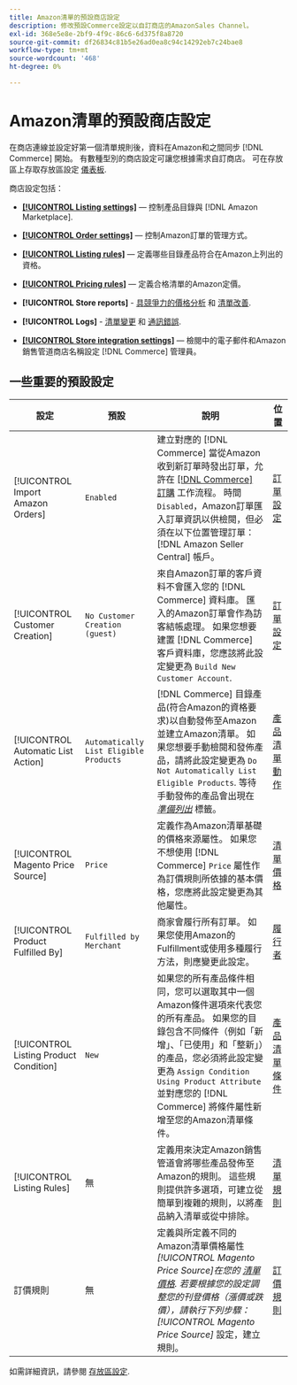 ```yaml
---
title: Amazon清單的預設商店設定
description: 修改預設Commerce設定以自訂商店的AmazonSales Channel。
exl-id: 368e5e8e-2bf9-4f9c-86c6-6d375f8a8720
source-git-commit: df26834c81b5e26ad0ea8c94c14292eb7c24bae8
workflow-type: tm+mt
source-wordcount: '468'
ht-degree: 0%

---
```


# Amazon清單的預設商店設定

在商店連線並設定好第一個清單規則後，資料在Amazon和之間同步 [!DNL Commerce] 開始。 有數種型別的商店設定可讓您根據需求自訂商店。 可在存放區上存取存放區設定 [儀表板](./amazon-store-dashboard.md).

商店設定包括：

- [**[!UICONTROL Listing settings]**](./listing-settings.md)  — 控制產品目錄與 [!DNL Amazon Marketplace].

- [**[!UICONTROL Order settings]**](./order-settings.md)  — 控制Amazon訂單的管理方式。

- [**[!UICONTROL Listing rules]**](./listing-rules.md)  — 定義哪些目錄產品符合在Amazon上列出的資格。

- [**[!UICONTROL Pricing rules]**](./pricing-products.md)  — 定義合格清單的Amazon定價。

- **[!UICONTROL Store reports]** - [具競爭力的價格分析](./competitive-price-analysis.md) 和 [清單改善](./listing-improvements.md).

- **[!UICONTROL Logs]** - [清單變更](./listing-changes-log.md) 和 [通訊錯誤](./communication-errors-log.md).

- [**[!UICONTROL Store integration settings]**](./store-integration-settings.md)  — 檢閱中的電子郵件和Amazon銷售管道商店名稱設定 [!DNL Commerce] 管理員。

## 一些重要的預設設定

| 設定 | 預設 | 說明 | 位置 |
|--- |--- |--- |--- |
| [!UICONTROL Import Amazon Orders] | `Enabled` | 建立對應的 [!DNL Commerce] 當從Amazon收到新訂單時發出訂單，允許在 [[!DNL Commerce] 訂購](https://experienceleague.adobe.com/docs/commerce-admin/stores-sales/order-management/orders/orders.html) 工作流程。 時間 `Disabled`，Amazon訂單匯入訂單資訊以供檢閱，但必須在以下位置管理訂單： [!DNL Amazon Seller Central] 帳戶。 | [訂單設定](./order-settings.md) |
| [!UICONTROL Customer Creation] | `No Customer Creation (guest)` | 來自Amazon訂單的客戶資料不會匯入您的 [!DNL Commerce] 資料庫。 匯入的Amazon訂單會作為訪客結帳處理。 如果您想要建置 [!DNL Commerce] 客戶資料庫，您應該將此設定變更為 `Build New Customer Account`. | [訂單設定](./order-settings.md) |
| [!UICONTROL Automatic List Action] | `Automatically List Eligible Products` | [!DNL Commerce] 目錄產品(符合Amazon的資格要求)以自動發佈至Amazon並建立Amazon清單。 如果您想要手動檢閱和發佈產品，請將此設定變更為 `Do Not Automatically List Eligible Products`. 等待手動發佈的產品會出現在 [_準備列出_](./ready-to-list.md) 標籤。 | [產品清單動作](./product-listing-actions.md) |
| [!UICONTROL Magento Price Source] | `Price` | 定義作為Amazon清單基礎的價格來源屬性。 如果您不想使用 [!DNL Commerce] `Price` 屬性作為訂價規則所依據的基本價格，您應將此設定變更為其他屬性。 | [清單價格](./listing-price.md) |
| [!UICONTROL Product Fulfilled By] | `Fulfilled by Merchant` | 商家會履行所有訂單。 如果您使用Amazon的Fulfillment或使用多種履行方法，則應變更此設定。 | [履行者](./listing-price.md) |
| [!UICONTROL Listing Product Condition] | `New` | 如果您的所有產品條件相同，您可以選取其中一個Amazon條件選項來代表您的所有產品。 如果您的目錄包含不同條件（例如「新增」、「已使用」和「整新」）的產品，您必須將此設定變更為 `Assign Condition Using Product Attribute` 並對應您的 [!DNL Commerce] 將條件屬性新增至您的Amazon清單條件。 | [產品清單條件](./product-listing-condition.md) |
| [!UICONTROL Listing Rules] | 無 | 定義用來決定Amazon銷售管道會將哪些產品發佈至Amazon的規則。 這些規則提供許多選項，可建立從簡單到複雜的規則，以將產品納入清單或從中排除。 | [清單規則](./listing-rules.md) |
| 訂價規則 | 無 | 定義與所定義不同的Amazon清單價格屬性 _[!UICONTROL Magento Price Source]_在您的 [清單價格](./listing-price.md). 若要根據您的設定調整您的刊登價格（漲價或跌價），請執行下列步驟：_[!UICONTROL Magento Price Source]_ 設定，建立規則。 | [訂價規則](./pricing-products.md) |

如需詳細資訊，請參閱 [存放區設定](./ob-store-review.md).

